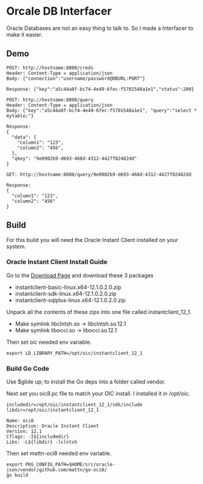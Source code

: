 # Orcale DB Interfacer
Oracle Databases are not an easy thing to talk to. So I made a Interfacer to make it easier.

## Demo
```
POST: http://hostname:8800/creds
Header: Content-Type = application/json
Body: {"connection":"username/password@DBURL:PORT"}

Response: {"key":"a5c44a8f-bc74-4e49-6fec-f5701548a1e1","status":200}

```
```
POST: http://hostname:8800/query
Header: Content-Type = application/json
Body: {"key":"a5c44a8f-bc74-4e49-6fec-f5701548a1e1", "query":"select * mytable;"}

Response:
{
  "data": {
    "column1": "123",
    "column2": "456",
  },
  "qkey": "9e0902b9-d693-468d-4312-4427f02482dd"
}
```
```
GET: http://hostname:8800/query/9e0902b9-d693-468d-4312-4427f02482dd

Response:
{
  "column1": "123",
  "column2": "456"
}
```

## Build
For this build you will need the Oracle Instant Client installed on your system.

### Oracle Instant Client Install Guide
Go to the [Download Page](http://www.oracle.com/technetwork/database/features/instant-client/index.html) and download these 3 packages
- instantclient-basic-linux.x64-12.1.0.2.0.zip
- instantclient-sdk-linux.x64-12.1.0.2.0.zip
- instantclient-sqlplus-linux.x64-12.1.0.2.0.zip

Unpack all the contents of these zips into one file called instantclient_12_1.
- Make symlink libclntsh.so -> libclntsh.so.12.1
- Make symlink libocci.so -> libocci.so.12.1

Then set oic needed env variable.
```
export LD_LIBRARY_PATH=/opt/oic/instantclient_12_1
```

### Build Go Code
Use $glide up; to install the Go deps into a folder called vendor.

Next set you oic8.pc file to match your OIC install. I installed it in /opt/oic.
```
includedir=/opt/oic/instantclient_12_1/sdk/include
libdir=/opt/oic/instantclient_12_1

Name: oci8
Description: Oracle Instant Client
Version: 12.1
Cflags: -I${includedir}
Libs: -L${libdir} -lclntsh
```

Then set mattn-oci8 needed env variable.
```
export PKG_CONFIG_PATH=$HOME/src/oracle-json/vendor/github.com/mattn/go-oci8/
go build
```
